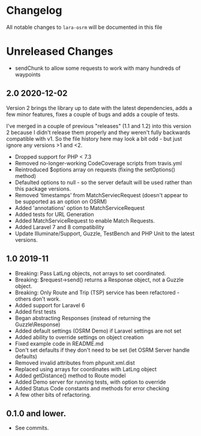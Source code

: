 # Changelog

All notable changes to `lara-osrm` will be documented in this file

# Unreleased Changes
 - sendChunk to allow some requests to work with many hundreds of waypoints

## 2.0 2020-12-02

Version 2 brings the library up to date with the latest dependencies, adds a few minor features,
fixes a couple of bugs and adds a couple of tests.

I've merged in a couple of previous "releases" (1.1 and 1.2) into this version 2
because I didn't release them properly and they weren't fully backwards compatible with v1.
So the file history here may look a bit odd - but just ignore any versions >1 and <2.

- Dropped support for PHP < 7.3
- Removed no-longer-working CodeCoverage scripts from travis.yml
- Reintroduced $options array on requests (fixing the setOptions() method)
- Defaulted options to null - so the server default will be used rather than this package versions.
- Removed 'timestamps' from MatchServiecRequest (doesn't appear to be supported as an option on OSRM)
- Added 'annotations' option to MatchServiceRequest
- Added tests for URL Generation
- Added MatchServiceRequest to enable Match Requests.
- Added Laravel 7 and 8 compatibility
- Update Illuminate/Support, Guzzle, TestBench and PHP Unit to the latest versions.

## 1.0 2019-11

- Breaking: Pass LatLng objects, not arrays to set coordinated.
- Breaking: $request->send() returns a Response object, not a Guzzle object.
- Breaking: Only Route and Trip (TSP) service has been refactored - others don't work.
- Added support for Laravel 6
- Added first tests
- Began abstracting Responses (instead of returning the Guzzle\Response)
- Added default settings (OSRM Demo) if Laravel settings are not set
- Added ability to override settings on object creation
- Fixed example code in README.md
- Don't set defaults if they don't need to be set (let OSRM Server handle defaults)
- Removed invalid attributes from phpunit.xml.dist
- Replaced using arrays for coordinates with LatLng object
- Added getDistance() method to Route model
- Added Demo server for running tests, with option to override
- Added Status Code constants and methods for error checking
- A few other bits of refactoring.

## 0.1.0 and lower.

 - See commits.